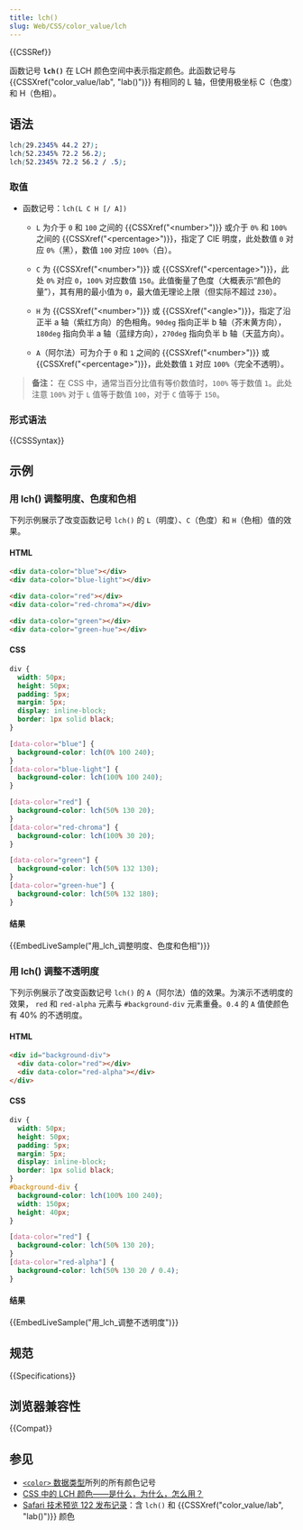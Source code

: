 ```yaml
---
title: lch()
slug: Web/CSS/color_value/lch
---
```


{{CSSRef}}

函数记号 **`lch()`** 在 LCH 颜色空间中表示指定颜色。此函数记号与 {{CSSXref("color_value/lab", "lab()")}} 有相同的 L 轴，但使用极坐标 C（色度）和 H（色相）。

## 语法

```css
lch(29.2345% 44.2 27);
lch(52.2345% 72.2 56.2);
lch(52.2345% 72.2 56.2 / .5);
```

### 取值

- 函数记号：`lch(L C H [/ A])`

  - `L` 为介于 `0` 和 `100` 之间的 {{CSSXref("&lt;number&gt;")}} 或介于 `0%` 和 `100%` 之间的 {{CSSXref("&lt;percentage&gt;")}}，指定了 CIE 明度，此处数值 `0` 对应 `0%`（黑），数值 `100` 对应 `100%`（白）。

  - `C` 为 {{CSSXref("&lt;number&gt;")}} 或 {{CSSXref("&lt;percentage&gt;")}}，此处 `0%` 对应 `0`，`100%` 对应数值 `150`。此值衡量了色度（大概表示“颜色的量”），其有用的最小值为 `0`，最大值无理论上限（但实际不超过 `230`）。

  - `H` 为 {{CSSXref("&lt;number&gt;")}} 或 {{CSSXref("&lt;angle&gt;")}}，指定了沿正半 a 轴（紫红方向）的色相角。`90deg` 指向正半 b 轴（芥末黄方向），`180deg` 指向负半 a 轴（蓝绿方向），`270deg` 指向负半 b 轴（天蓝方向）。

  - `A`（阿尔法）可为介于 `0` 和 `1` 之间的 {{CSSXref("&lt;number&gt;")}} 或 {{CSSXref("&lt;percentage&gt;")}}，此处数值 `1` 对应 `100%`（完全不透明）。

> **备注：**  在 CSS 中，通常当百分比值有等价数值时，`100%` 等于数值 `1`。此处注意 `100%` 对于 `L` 值等于数值 `100`，对于 `C` 值等于 `150`。

### 形式语法

{{CSSSyntax}}

## 示例

### 用 lch() 调整明度、色度和色相

下列示例展示了改变函数记号 `lch()` 的 `L`（明度）、`C`（色度）和 `H`（色相）值的效果。

#### HTML

```html
<div data-color="blue"></div>
<div data-color="blue-light"></div>

<div data-color="red"></div>
<div data-color="red-chroma"></div>

<div data-color="green"></div>
<div data-color="green-hue"></div>
```

#### CSS

```css hidden
div {
  width: 50px;
  height: 50px;
  padding: 5px;
  margin: 5px;
  display: inline-block;
  border: 1px solid black;
}
```

```css
[data-color="blue"] {
  background-color: lch(0% 100 240);
}
[data-color="blue-light"] {
  background-color: lch(100% 100 240);
}

[data-color="red"] {
  background-color: lch(50% 130 20);
}
[data-color="red-chroma"] {
  background-color: lch(100% 30 20);
}

[data-color="green"] {
  background-color: lch(50% 132 130);
}
[data-color="green-hue"] {
  background-color: lch(50% 132 180);
}
```

#### 结果

{{EmbedLiveSample("用_lch_调整明度、色度和色相")}}

### 用 lch() 调整不透明度

下列示例展示了改变函数记号 `lch()` 的 `A`（阿尔法）值的效果。为演示不透明度的效果， `red` 和 `red-alpha` 元素与 `#background-div` 元素重叠。`0.4` 的 `A` 值使颜色有 40% 的不透明度。

#### HTML

```html
<div id="background-div">
  <div data-color="red"></div>
  <div data-color="red-alpha"></div>
</div>
```

#### CSS

```css hidden
div {
  width: 50px;
  height: 50px;
  padding: 5px;
  margin: 5px;
  display: inline-block;
  border: 1px solid black;
}
#background-div {
  background-color: lch(100% 100 240);
  width: 150px;
  height: 40px;
}
```

```css
[data-color="red"] {
  background-color: lch(50% 130 20);
}
[data-color="red-alpha"] {
  background-color: lch(50% 130 20 / 0.4);
}
```

#### 结果

{{EmbedLiveSample("用_lch_调整不透明度")}}

## 规范

{{Specifications}}

## 浏览器兼容性

{{Compat}}

## 参见

- [`<color>` 数据类型](/zh-CN/docs/Web/CSS/color_value)所列的所有颜色记号
- [CSS 中的 LCH 颜色——是什么，为什么，怎么用？](https://lea.verou.me/2020/04/lch-colors-in-css-what-why-and-how/)
- [Safari 技术预览 122 发布记录](https://webkit.org/blog/11577/release-notes-for-safari-technology-preview-122/)：含 `lch()` 和 {{CSSXref("color_value/lab", "lab()")}} 颜色
